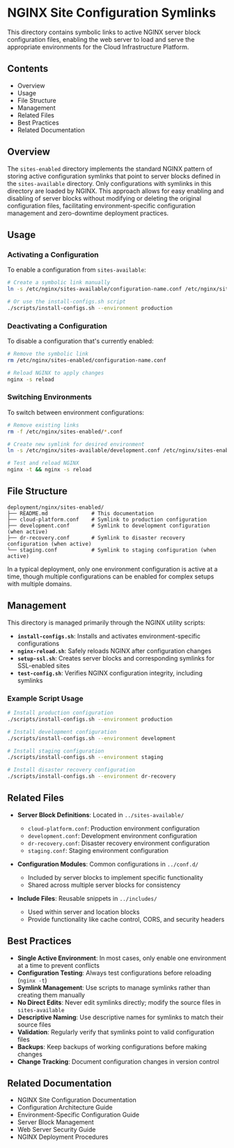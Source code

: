 # NGINX Site Configuration Symlinks

This directory contains symbolic links to active NGINX server block configuration files, enabling the web server to load and serve the appropriate environments for the Cloud Infrastructure Platform.

## Contents

- Overview
- Usage
- File Structure
- Management
- Related Files
- Best Practices
- Related Documentation

## Overview

The `sites-enabled` directory implements the standard NGINX pattern of storing active configuration symlinks that point to server blocks defined in the `sites-available` directory. Only configurations with symlinks in this directory are loaded by NGINX. This approach allows for easy enabling and disabling of server blocks without modifying or deleting the original configuration files, facilitating environment-specific configuration management and zero-downtime deployment practices.

## Usage

### Activating a Configuration

To enable a configuration from `sites-available`:

```bash
# Create a symbolic link manually
ln -s /etc/nginx/sites-available/configuration-name.conf /etc/nginx/sites-enabled/configuration-name.conf

# Or use the install-configs.sh script
./scripts/install-configs.sh --environment production
```

### Deactivating a Configuration

To disable a configuration that's currently enabled:

```bash
# Remove the symbolic link
rm /etc/nginx/sites-enabled/configuration-name.conf

# Reload NGINX to apply changes
nginx -s reload
```

### Switching Environments

To switch between environment configurations:

```bash
# Remove existing links
rm -f /etc/nginx/sites-enabled/*.conf

# Create new symlink for desired environment
ln -s /etc/nginx/sites-available/development.conf /etc/nginx/sites-enabled/development.conf

# Test and reload NGINX
nginx -t && nginx -s reload
```

## File Structure

```plaintext
deployment/nginx/sites-enabled/
├── README.md              # This documentation
├── cloud-platform.conf    # Symlink to production configuration
├── development.conf       # Symlink to development configuration (when active)
├── dr-recovery.conf       # Symlink to disaster recovery configuration (when active)
└── staging.conf           # Symlink to staging configuration (when active)
```

In a typical deployment, only one environment configuration is active at a time, though multiple configurations can be enabled for complex setups with multiple domains.

## Management

This directory is managed primarily through the NGINX utility scripts:

- **`install-configs.sh`**: Installs and activates environment-specific configurations
- **`nginx-reload.sh`**: Safely reloads NGINX after configuration changes
- **`setup-ssl.sh`**: Creates server blocks and corresponding symlinks for SSL-enabled sites
- **`test-config.sh`**: Verifies NGINX configuration integrity, including symlinks

### Example Script Usage

```bash
# Install production configuration
./scripts/install-configs.sh --environment production

# Install development configuration
./scripts/install-configs.sh --environment development

# Install staging configuration
./scripts/install-configs.sh --environment staging

# Install disaster recovery configuration
./scripts/install-configs.sh --environment dr-recovery
```

## Related Files

- **Server Block Definitions**: Located in `../sites-available/`
  - `cloud-platform.conf`: Production environment configuration
  - `development.conf`: Development environment configuration
  - `dr-recovery.conf`: Disaster recovery environment configuration
  - `staging.conf`: Staging environment configuration

- **Configuration Modules**: Common configurations in `../conf.d/`
  - Included by server blocks to implement specific functionality
  - Shared across multiple server blocks for consistency

- **Include Files**: Reusable snippets in `../includes/`
  - Used within server and location blocks
  - Provide functionality like cache control, CORS, and security headers

## Best Practices

- **Single Active Environment**: In most cases, only enable one environment at a time to prevent conflicts
- **Configuration Testing**: Always test configurations before reloading (`nginx -t`)
- **Symlink Management**: Use scripts to manage symlinks rather than creating them manually
- **No Direct Edits**: Never edit symlinks directly; modify the source files in `sites-available`
- **Descriptive Naming**: Use descriptive names for symlinks to match their source files
- **Validation**: Regularly verify that symlinks point to valid configuration files
- **Backups**: Keep backups of working configurations before making changes
- **Change Tracking**: Document configuration changes in version control

## Related Documentation

- NGINX Site Configuration Documentation
- Configuration Architecture Guide
- Environment-Specific Configuration Guide
- Server Block Management
- Web Server Security Guide
- NGINX Deployment Procedures
